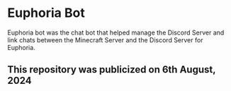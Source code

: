 # Euphoria Bot

Euphoria bot was the chat bot that helped manage the Discord Server and link chats between the Minecraft Server and the Discord Server for Euphoria.

## This repository was publicized on 6th August, 2024
